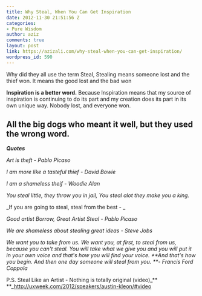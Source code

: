 ```yaml
---
title: Why Steal, When You Can Get Inspiration
date: 2012-11-30 21:51:56 Z
categories:
- Pure Wisdom
author: aziz
comments: true
layout: post
link: https://azizali.com/why-steal-when-you-can-get-inspiration/
wordpress_id: 590
---
```


Why did they all use the term Steal, Stealing means someone lost and the thief won. It means the good lost and the bad won

**Inspiration is a better word.** Because Inspiration means that my source of inspiration is continuing to do its part and my creation does its part in its own unique way. Nobody lost, and everyone won.


## **All the big dogs who meant it well, but they used the wrong word.**


_**Quotes**_

_Art is theft - Pablo Picaso_

_I am more like a tasteful thief - David Bowie_

_I am a shameless theif - Woodie Alan_

_You steal little, they throw you in jail, You steal alot they make you a king._

_If you are going to steal, steal from the best - _

_Good artist Borrow, Great Artist Steal - Pablo Picaso_

_We are shameless about stealing great ideas - Steve Jobs_

_We want you to take from us. We want you, at first, to steal from us, because you can't steal. You will take what we give you and you will put it in your own voice and that's how you will find your voice. **And that's how you begin. And then one day someone will steal from you. **- Francis Ford Coppola_

P.S. Steal Like an Artist - Nothing is totally original (video)_**
**_http://uxweek.com/2012/speakers/austin-kleon/#video

